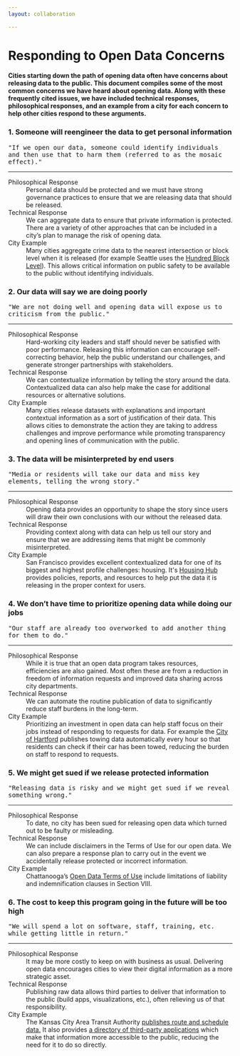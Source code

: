```yaml
---
layout: collaboration

---
```


<!-- do not edit anything above this text -->

<!-- add your html or markdown here -->

# Responding to Open Data Concerns


#### Cities starting down the path of opening data often have concerns about releasing data to the public. This document compiles some of the most common concerns we have heard about opening data. Along with these frequently cited issues, we have included technical responses, philosophical responses, and an example from a city for each concern to help other cities respond to these arguments.


<div class="panel panel-warning">
  <div class="panel-heading">
     <h3 class="panel-title"> 1. Someone will reengineer the data to get personal information</h3>
  </div>
  <div class="panel-body">
    <div style="font-family: monospace">
"If we open our data, someone could identify individuals and then use that to harm them (referred to as the mosaic effect)."
    </div>
  	<hr />
	  <dl class="dl-horizontal">
      <dt>Philosophical Response</dt>
      <dd>
        Personal data should be protected and we must have strong governance practices to ensure that we are releasing data that should be released.
      </dd>
      <dt>Technical Response</dt>
      <dd>
        We can aggregate data to ensure that private information is protected. There are a variety of other approaches that can be included in a city’s plan to manage the risk of opening data.
      </dd>
      <dt>City Example</dt>
      <dd>
         Many cities aggregate crime data to the nearest intersection or block level when it is released (for example Seattle uses the <a href="https://data.seattle.gov/Public-Safety/Seattle-Police-Department-Police-Report-Incident/7ais-f98f" target="_blank">Hundred Block Level</a>). This allows critical information on public safety to be available to the public without identifying individuals.
      </dd>
    </dl>
  </div>
</div>

<div class="panel panel-warning">
  <div class="panel-heading">
     <h3 class="panel-title">2. Our data will say we are doing poorly</h3>
  </div>
  <div class="panel-body">
    <div style="font-family: monospace">
"We are not doing well and opening data will expose us to criticism from the public."
    </div>
  	<hr />
	  <dl class="dl-horizontal">
      <dt>Philosophical Response</dt>
      <dd>
        Hard-working city leaders and staff should never be satisfied with poor performance. Releasing this information can encourage self-correcting behavior, help the public understand our challenges, and generate  stronger partnerships with stakeholders.
      </dd>
      <dt>Technical Response</dt>
      <dd>
        We can contextualize information by telling the story around the data. Contextualized data can also help make the case for additional resources or alternative solutions.
      </dd>
      <dt>City Example</dt>
      <dd>
         Many cities release datasets with explanations and important contextual information as a sort of justification of their data. This allows cities to demonstrate the action they are taking to address challenges and improve performance while promoting transparency and opening lines of communication with the public.
      </dd>
    </dl>
  </div>
</div>

<div class="panel panel-warning">
  <div class="panel-heading">
     <h3 class="panel-title">3. The data will be misinterpreted by end users</h3>
  </div>
  <div class="panel-body">
    <div style="font-family: monospace">
"Media or residents will take our data and miss key elements, telling the wrong story."
    </div>
  	<hr />
	  <dl class="dl-horizontal">
      <dt>Philosophical Response</dt>
      <dd>
        Opening data provides an opportunity to shape the story since users will draw their own conclusions with our without the released data.
      </dd>
      <dt>Technical Response</dt>
      <dd>
        Providing context along with data can help us tell our story and ensure that we are addressing items that might be commonly misinterpreted.
      </dd>
      <dt>City Example</dt>
      <dd>
         San Francisco provides excellent contextualized data for one of its biggest and highest profile challenges: housing. It's <a href="http://housing.datasf.org/overview/" target="_blank">Housing Hub</a> provides policies, reports, and resources to help put the data it is releasing in the proper context for users.
      </dd>
    </dl>
  </div>
</div>

<div class="panel panel-warning">
  <div class="panel-heading">
     <h3 class="panel-title">4. We don’t have time to prioritize opening data while doing our jobs</h3>
  </div>
  <div class="panel-body">
    <div style="font-family: monospace">
"Our staff are already too overworked to add another thing for them to do."
    </div>
  	<hr />
	  <dl class="dl-horizontal">
      <dt>Philosophical Response</dt>
      <dd>
        While it is true that an open data program takes resources, efficiencies are also gained. Most often these are from a reduction in freedom of information requests and improved data sharing across city departments.
      </dd>
      <dt>Technical Response</dt>
      <dd>
        We can automate the routine publication of data to significantly reduce staff burdens in the long-term.
      </dd>
      <dt>City Example</dt>
      <dd>
         Prioritizing an investment in open data can help staff focus on their jobs instead of responding to requests for data. For example the <a href="https://data.hartford.gov/Public-Safety/Towed-Cars-for-the-Past-30-Days/hefc-wgp8" target="_blank">City of Hartford</a> publishes towing data automatically every hour so that residents can check if their car has been towed, reducing the burden on staff to respond to requests.
      </dd>
    </dl>
  </div>
</div>

<div class="panel panel-warning">
  <div class="panel-heading">
     <h3 class="panel-title">5. We might get sued if we release protected information</h3>
  </div>
  <div class="panel-body">
    <div style="font-family: monospace">
"Releasing data is risky and we might get sued if we reveal something wrong."
    </div>
  	<hr />
	  <dl class="dl-horizontal">
      <dt>Philosophical Response</dt>
      <dd>
        To date, no city has been sued for releasing open data which turned out to be faulty or misleading.
      </dd>
      <dt>Technical Response</dt>
      <dd>
        We can include disclaimers in the Terms of Use for our open data. We can also prepare a response plan to carry out in the event we accidentally release protected or incorrect information.
      </dd>
      <dt>City Example</dt>
      <dd>
         Chattanooga’s <a href="https://data.chattlibrary.org/terms" target="_blank">Open Data Terms of Use</a> include limitations of liability and indemnification clauses in Section VIII.
      </dd>
    </dl>
  </div>
</div>

<div class="panel panel-warning">
  <div class="panel-heading">
     <h3 class="panel-title">6. The cost to keep this program going in the future will be too high</h3>
  </div>
  <div class="panel-body">
    <div style="font-family: monospace">
"We will spend a lot on software, staff, training, etc. while getting little in return."
    </div>
  	<hr />
	  <dl class="dl-horizontal">
      <dt>Philosophical Response</dt>
      <dd>
        It may be more costly to keep on with business as usual. Delivering open data encourages cities to view their digital information as a more strategic asset.
      </dd>
      <dt>Technical Response</dt>
      <dd>
        Publishing raw data allows third parties to deliver that information to the public (build apps, visualizations, etc.), often relieving us of that responsibility.
      </dd>
      <dt>City Example</dt>
      <dd>
         The Kansas City Area Transit Authority <a href="http://www.kcata.org/transit_data" target="_blank">publishes route and schedule data.</a> It also provides <a href="http://www.kcata.org/maps_schedules/app_center">a directory of third-party applications</a> which make that information more accessible to the public, reducing the need for it to do so directly.
      </dd>
    </dl>
  </div>
</div>
